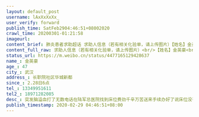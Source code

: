 ```yaml
---
layout: default_post
username: lAxXxXxXx_
user_verify: forward
publish_time: SatFeb2904:46:51+08002020
crawl_time: 20200301-01:21:58
imageurl: 
content_brief: 肺炎患者求助超话 求助人信息（若有相关化验单，请上传图片）【姓名】金英豪【年龄】47【所在城市】武汉【所在小区、社区】长职院社区 华城新都【患病时间】2.28日 6点【联系方式】13349951611【其他紧急联系人】18971282085【病情描述】 突发脑溢血 打了无数电话在陆军总医院找到床位 费 ...全文
content_full_raw: 求助人信息（若有相关化验单，请上传图片）<br/>【姓名】金英豪<br/>【年龄】47<br/>【所在城市】武汉<br/>【所在小区、社区】长职院社区华城新都<br/>【患病时间】2.28日6点<br/>【联系方式】13349951611<br/>【其他紧急联系人】18971282085<br/>【病情描述】突发脑溢血打了无数电话在陆军总医院找到床位费劲千辛万苦送来手续办好了说床位没有了现在人在急诊室插上了呼吸机医生说人随时可能会走有没有床位能收留我可怜的父亲求求你们了
status_url: https://m.weibo.cn/status/4477165129428637
name_: 金英豪
age_: 47
city_: 武汉
address_: 长职院社区华城新都
since_: 2.28日6点
tel_: 13349951611
tel2_: 18971282085
desc_: 突发脑溢血打了无数电话在陆军总医院找到床位费劲千辛万苦送来手续办好了说床位没有了现在人在急诊室插上了呼吸机医生说人随时可能会走有没有床位能收留我可怜的父亲求求你们了
publish_timestamp: 2020-02-29 04:46:51+08:00
---
```

